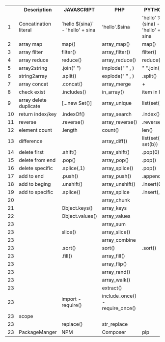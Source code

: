 <html>

<table>
  <tr>
    <th></th>
    <th>Description </th>
    <th>JAVASCRIPT</th>
    <th>PHP</th>
    <th>PYTHON</th>
    <th>Note</th>
  </tr>
  <tr>
    <td>1</td>
    <td>Concatination literal</td>
    <td>`hello ${sina}` - 'hello' + sina</td>
    <td>'hello'.$sina</td>
    <td>'hello' %s (sina) - 'hello' + sina</td>
    <td></td>
  </tr>
  <tr>
    <td>2</td>
    <td>array map</td>
    <td>map()</td>
    <td>array_map()</td>
    <td>map()</td>
    <td></td>
  </tr>
  <tr>
    <td>3</td>
    <td>array filter</td>
    <td>filter()</td>
    <td>array_filter()</td>
    <td>filter()</td>
    <td></td>
  </tr>
  <tr>
    <td>4</td>
    <td>array reduce</td>
    <td>reduce()</td>
    <td>array_reduce()</td>
    <td>reduce()</td>
    <td></td>
  </tr>
  <tr>
    <td>5</td>
    <td>array2string</td>
    <td>.join(" ")</td>
    <td>implode(" " , )</td>
    <td>" ".join()</td>
    <td></td>
  </tr>
  <tr>
    <td>6</td>
    <td>string2array</td>
    <td>.split()</td>
    <td>explode(" " , )</td>
    <td>.split()</td>
    <td></td>
  </tr>
  <tr>
    <td>7</td>
    <td>array concat</td>
    <td>.concat()</td>
    <td>array_merge</td>
    <td> + </td>
    <td></td>
  </tr>
  <tr>
    <td>8</td>
    <td>check exist</td>
    <td>.includes()</td>
    <td>in_array()</td>
    <td> item in list </td>
    <td></td>
  </tr>
  <tr>
    <td>9</td>
    <td>array delete duplicate</td>
    <td>[...new Set()]</td>
    <td>array_unique</td>
    <td>list(set())</td>
    <td>_.uniq</td>
  </tr>
  <tr>
    <td>10</td>
    <td>return index/key</td>
    <td>.indexOf()</td>
    <td>array_search</td>
    <td>.index()</td>
    <td></td>
  </tr>
  <tr>
    <td>11</td>
    <td>reverse</td>
    <td>.reverse()</td>
    <td>array_reverse()</td>
    <td>.reverse()</td>
    <td></td>
  </tr>
  <tr>
    <td>12</td>
    <td>element count</td>
    <td>.length</td>
    <td>count() </td>
    <td>len() </td>
    <td></td>
  </tr>
  <tr>
    <td>13</td>
    <td>difference</td>
    <td></td>
    <td>array_diff() </td>
    <td>list(set(a)-set(b))</td>
    <td>_.difference()</td>
  </tr>
  <tr>
    <td>14</td>
    <td>delete first</td>
    <td>.shift()</td>
    <td>array_shift() </td>
    <td>.pop(0)</td>
    <td></td>
    
  </tr>
  <tr>
    <td>15</td>
    <td>delete from end</td>
    <td>.pop()</td>
    <td>array_pop() </td>
    <td>.pop()</td>
    <td></td>
  </tr>
  <tr>
    <td>16</td>
    <td>delete specific</td>
    <td>.splice(,1)</td>
    <td>array_splice() </td>
    <td>.pop()</td>
    <td></td>
  </tr>
  <tr>
    <td>17</td>
    <td>add to end</td>
    <td>.push()</td>
    <td>array_push() </td>
    <td>.append()</td>
    <td></td>
  
  </tr>
  <tr>
    <td>18</td>
    <td>add to beging</td>
    <td>.unshift()</td>
    <td>array_unshift() </td>
    <td>.insert(0,)</td>
    <td></td>
  </tr>
  <tr>
    <td>19</td>
    <td>add to specific</td>
    <td>.splice()</td>
    <td>array_splice </td>
    <td>.insert(,)</td>
    <td></td>
  </tr>
  <tr>
    <td>20</td>
    <td></td>
    <td></td>
    <td>array_chunk</td>
    <td></td>
    <td></td>
  </tr>
  <tr>
    <td>21</td>
    <td></td>
    <td>Object.keys()</td>
    <td>array_keys</td>
    <td></td>
    <td></td>
  </tr>
  <tr>
    <td>22</td>
    <td></td>
    <td>Object.values()</td>
    <td>array_values</td>
    <td></td>
    <td></td>
  </tr>
  <tr>
    <td>23</td>
    <td></td>
    <td></td>
    <td>array_sum</td>
    <td></td>
    <td></td>
  </tr>
  <tr>
    <td>23</td>
    <td></td>
    <td>slice()</td>
    <td>array_slice()</td>
    <td></td>
    <td></td>
  </tr>
  <tr>
    <td>23</td>
    <td></td>
    <td></td>
    <td>array_combine</td>
    <td></td>
    <td></td>
  </tr>
  <tr>
    <td>23</td>
    <td></td>
    <td>.sort()</td>
    <td>sort()</td>
    <td>.sort()</td>
    <td></td>
  </tr>
  <tr>
    <td>23</td>
    <td></td>
    <td>.fill()</td>
    <td>array_fill()</td>
    <td></td>
    <td></td>
  </tr>
  <tr>
    <td>23</td>
    <td></td>
    <td></td>
    <td>array_flip()</td>
    <td></td>
    <td></td>
  </tr>
  <tr>
    <td>23</td>
    <td></td>
    <td></td>
    <td>array_rand()</td>
    <td></td>
    <td></td>
  </tr>
  <tr>
    <td>23</td>
    <td></td>
    <td></td>
    <td>array_walk()</td>
    <td></td>
    <td></td>
  </tr>
  <tr>
    <td>23</td>
    <td></td>
    <td></td>
    <td>extract()</td>
    <td></td>
    <td></td>
  </tr>
  <tr>
    <td>23</td>
    <td></td>
    <td>import - require()</td>
    <td>include_once() - require_once()</td>
    <td></td>
    <td></td>
  </tr>
  <tr>
    <td>23</td>
    <td>scope</td>
    <td></td>
    <td></td>
    <td></td>
    <td></td>
  </tr>
  <tr>
    <td>23</td>
    <td></td>
    <td>replace()</td>
    <td>str_replace</td>
    <td></td>
    <td></td>
  </tr>
  <tr>
    <td>23</td>
    <td>PackageManger</td>
    <td>NPM</td>
    <td>Composer</td>
    <td>pip</td>
    <td></td>
  </tr>
  
   
  
</table>

</body>
</html>
